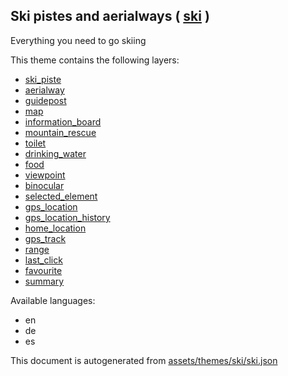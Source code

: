 [//]: # (WARNING: this file is automatically generated. Please find the sources at the bottom and edit those sources)



 Ski pistes and aerialways ( [ski](https://mapcomplete.org/ski) ) 
------------------------------------------------------------------



Everything you need to go skiing

This theme contains the following layers:



  - [ski_piste](../Layers/ski_piste.md)
  - [aerialway](../Layers/aerialway.md)
  - [guidepost](../Layers/guidepost.md)
  - [map](../Layers/map.md)
  - [information_board](../Layers/information_board.md)
  - [mountain_rescue](../Layers/mountain_rescue.md)
  - [toilet](../Layers/toilet.md)
  - [drinking_water](../Layers/drinking_water.md)
  - [food](../Layers/food.md)
  - [viewpoint](../Layers/viewpoint.md)
  - [binocular](../Layers/binocular.md)
  - [selected_element](../Layers/selected_element.md)
  - [gps_location](../Layers/gps_location.md)
  - [gps_location_history](../Layers/gps_location_history.md)
  - [home_location](../Layers/home_location.md)
  - [gps_track](../Layers/gps_track.md)
  - [range](../Layers/range.md)
  - [last_click](../Layers/last_click.md)
  - [favourite](../Layers/favourite.md)
  - [summary](../Layers/summary.md)


Available languages:



  - en
  - de
  - es
 

This document is autogenerated from [assets/themes/ski/ski.json](https://github.com/pietervdvn/MapComplete/blob/develop/assets/themes/ski/ski.json)

